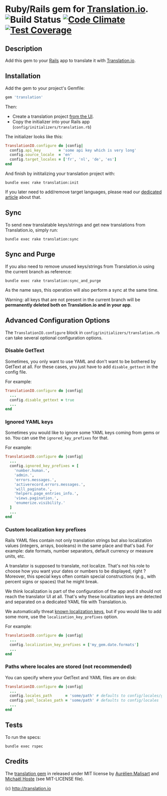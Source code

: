 # Ruby/Rails gem for [Translation.io](http://translation.io). ![Build Status](https://www.codeship.io/projects/f7cd4ac0-b73c-0131-51ea-522dcd2196ed/status) [![Code Climate](https://codeclimate.com/github/aurels/translation-gem/badges/gpa.svg)](https://codeclimate.com/github/aurels/translation-gem) [![Test Coverage](https://codeclimate.com/github/aurels/translation-gem/badges/coverage.svg)](https://codeclimate.com/github/aurels/translation-gem/coverage)

## Description

Add this gem to your [Rails](http://rubyonrails.org) app to translate it with [Translation.io](http://translation.io).

## Installation

Add the gem to your project's Gemfile:

```ruby
gem 'translation'
```

Then:

* Create a translation project [from the UI](https://translation.io).
* Copy the initializer into your Rails app (`config/initializers/translation.rb`)

The initializer looks like this:

```ruby
TranslationIO.configure do |config|
  config.api_key        = 'some api key which is very long'
  config.source_locale  = 'en'
  config.target_locales = ['fr', 'nl', 'de', 'es']
end
```

And finish by inititalizing your translation project with:

    bundle exec rake translation:init

If you later need to add/remove target languages, please read our
[dedicated article](https://translation.io/blog/adding-target-languages) about that.

## Sync

To send new translatable keys/strings and get new translations from Translation.io, simply run:

    bundle exec rake translation:sync

## Sync and Purge

If you also need to remove unused keys/strings from Translation.io using the current branch as reference:

    bundle exec rake translation:sync_and_purge

As the name says, this operation will also perform a sync at the same time.

Warning: all keys that are not present in the current branch will be **permanently deleted both on Translation.io and in your app**.

## Advanced Configuration Options

The `TranslationIO.configure` block in `config/initializers/translation.rb` can take several optional configuration options.

### Disable GetText

Sometimes, you only want to use YAML and don't want to be bothered by GetText at all.
For these cases, you just have to add `disable_gettext` in the config file.

For example:

```ruby
TranslationIO.configure do |config|
  ...
  config.disable_gettext = true
  ...
end
```

### Ignored YAML keys

Sometimes you would like to ignore some YAML keys coming from gems or so.
You can use the `ignored_key_prefixes` for that.

For example:

```ruby
TranslationIO.configure do |config|
  ...
  config.ignored_key_prefixes = [
    'number.human.',
    'admin.',
    'errors.messages.',
    'activerecord.errors.messages.',
    'will_paginate.',
    'helpers.page_entries_info.',
    'views.pagination.',
    'enumerize.visibility.'
  ]
  ...
end
```

### Custom localization key prefixes

Rails YAML files contain not only translation strings but also localization values (integers, arrays, booleans)
in the same place and that's bad. For example: date formats, number separators, default
currency or measure units, etc.

A translator is supposed to translate, not localize. That's not his role to choose how you want your dates or
numbers to be displayed, right ? Moreover, this special keys often contain special constructions (e.g.,
with percent signs or spaces) that he might break.

We think localization is part of the configuration of the app and it should not reach the translator UI at all.
That's why these localization keys are detected and separated on a dedicated YAML file with Translation.io.

We automatically threat [known localization keys](lib/translation_io/yaml_entry.rb), but if you would like
to add some more, use the `localization_key_prefixes` option.

For example:

```ruby
TranslationIO.configure do |config|
  ...
  config.localization_key_prefixes = ['my_gem.date.formats']
  ...
end
```

### Paths where locales are stored (not recommended)

You can specify where your GetText and YAML files are on disk:

```ruby
TranslationIO.configure do |config|
  ...
  config.locales_path      = 'some/path' # defaults to config/locales/gettext
  config.yaml_locales_path = 'some/path' # defaults to config/locales
  ...
end
```

## Tests

To run the specs:

    bundle exec rspec

## Credits

The [translation gem](https://rubygems.org/gems/translation) in released under MIT license by [Aurélien Malisart](http://aurelien.malisart.be) and [Michaël Hoste](http://80limit.com) (see MIT-LICENSE
file).

(c) http://translation.io

